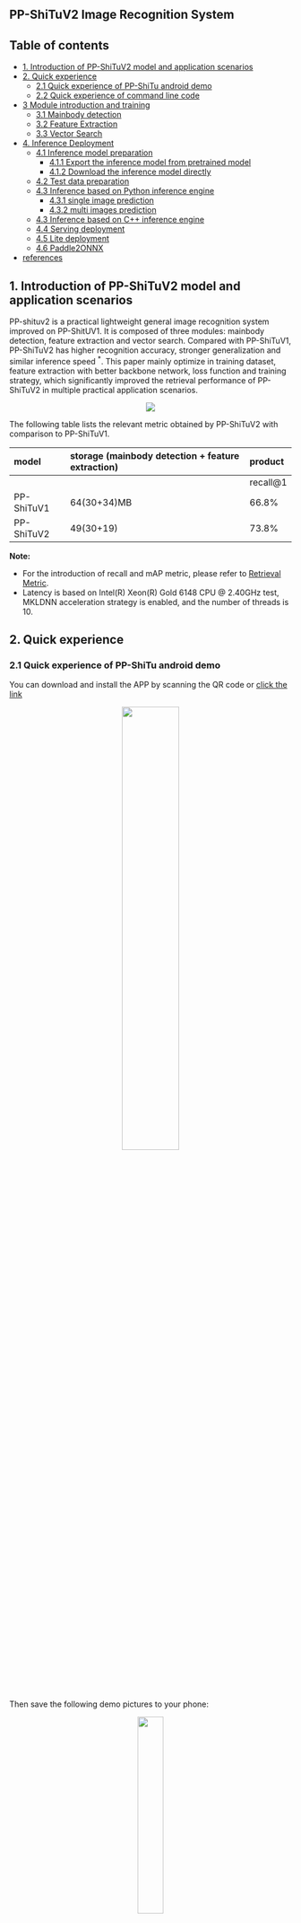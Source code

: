## PP-ShiTuV2 Image Recognition System

## Table of contents

- [1. Introduction of PP-ShiTuV2 model and application scenarios](#1-introduction-of-pp-shituv2-model-and-application-scenarios)
- [2. Quick experience](#2-quick-experience)
  - [2.1 Quick experience of PP-ShiTu android demo](#21-quick-experience-of-pp-shitu-android-demo)
  - [2.2 Quick experience of command line code](#22-quick-experience-of-command-line-code)
- [3 Module introduction and training](#3-module-introduction-and-training)
  - [3.1 Mainbody detection](#31-mainbody-detection)
  - [3.2 Feature Extraction](#32-feature-extraction)
  - [3.3 Vector Search](#33-vector-search)
- [4. Inference Deployment](#4-inference-deployment)
  - [4.1 Inference model preparation](#41-inference-model-preparation)
    - [4.1.1 Export the inference model from pretrained model](#411-export-the-inference-model-from-pretrained-model)
    - [4.1.2 Download the inference model directly](#412-download-the-inference-model-directly)
  - [4.2 Test data preparation](#42-test-data-preparation)
  - [4.3 Inference based on Python inference engine](#43-inference-based-on-python-inference-engine)
    - [4.3.1 single image prediction](#431-single-image-prediction)
    - [4.3.2 multi images prediction](#432-multi-images-prediction)
  - [4.3 Inference based on C++ inference engine](#43-inference-based-on-c-inference-engine)
  - [4.4 Serving deployment](#44-serving-deployment)
  - [4.5 Lite deployment](#45-lite-deployment)
  - [4.6 Paddle2ONNX](#46-paddle2onnx)
- [references](#references)

## 1. Introduction of PP-ShiTuV2 model and application scenarios

PP-shituv2 is a practical lightweight general image recognition system improved on PP-ShitUV1. It is composed of three modules: mainbody detection, feature extraction and vector search. Compared with PP-ShiTuV1, PP-ShiTuV2 has higher recognition accuracy, stronger generalization and similar inference speed <sup>*</sup>. This paper mainly optimize in training dataset, feature extraction with better backbone network, loss function and training strategy, which significantly improved the retrieval performance of PP-ShiTuV2 in multiple practical application scenarios.

<div align="center">
<img src="../../images/structure.jpg" />
</div>

The following table lists the relevant metric obtained by PP-ShiTuV2 with comparison to PP-ShiTuV1.

| model      | storage (mainbody detection + feature extraction) | product  |
| :--------- | :------------------------------------------------ | :------- |
|            |                                                   | recall@1 |
| PP-ShiTuV1 | 64(30+34)MB                                       | 66.8%    |
| PP-ShiTuV2 | 49(30+19)                                         | 73.8%    |

**Note:**
- For the introduction of recall and mAP metric, please refer to [Retrieval Metric](../algorithm_introduction/reid.md).
- Latency is based on Intel(R) Xeon(R) Gold 6148 CPU @ 2.40GHz test, MKLDNN acceleration strategy is enabled, and the number of threads is 10.

## 2. Quick experience

### 2.1 Quick experience of PP-ShiTu android demo

You can download and install the APP by scanning the QR code or [click the link](https://paddle-imagenet-models-name.bj.bcebos.com/demos/PP-ShiTu.apk)

<div align=center><img src="../../images/quick_start/android_demo/PPShiTu_qrcode.png" height="45%" width="45%"/></div>

Then save the following demo pictures to your phone:

<div align=center><img src="../../images/recognition/drink_data_demo/test_images/nongfu_spring.jpeg" width=30% height=30% /></div>

Open the installed APP, click the "**file recognition**" button below, select the above saved image, and you can get the following recognition results:

<div align=center><img src="../../images/quick_start/android_demo/android_nongfu_spring.JPG" width=30% height=30%/></div>

### 2.2 Quick experience of command line code

- First follow the commands below to install paddlepaddle and faiss
  ```shell
  # If your machine is installed with CUDA9 or CUDA10, please run the following command to install
  python3.7 -m pip install paddlepaddle-gpu -i https://mirror.baidu.com/pypi/simple

  # If your machine is CPU, please run the following command to install
  python3.7 -m pip install paddlepaddle -i https://mirror.baidu.com/pypi/simple

  # install faiss database
  python3.7 -m pip install faiss-cpu==1.7.1post2
  ```

- Then follow the command below to install the paddleclas whl package
  ```shell
  # Go to the root directory of PaddleClas
  cd PaddleClas

  # install paddleclas
  python3.7 setup.py install
  ```

- Then execute the following command to download and decompress the demo data, and finally execute command to quick start image recognition

  ```shell
  # Download and unzip the demo data
  wget -nc https://paddle-imagenet-models-name.bj.bcebos.com/dygraph/rec/data/drink_dataset_v2.0.tar && tar -xf drink_dataset_v2.0.tar

  # Execute the identification command
  paddleclas \
  --model_name=PP-ShiTuV2 \
  --infer_imgs=./drink_dataset_v2.0/test_images/100.jpeg \
  --index_dir=./drink_dataset_v2.0/index/ \
  --data_file=./drink_dataset_v2.0/gallery/drink_label.txt
  ```

## 3 Module introduction and training

### 3.1 Mainbody detection

Mainbody detection is a widely used detection technology. It refers to detecting the coordinate position of one or more objects in the image, and then cropping the corresponding area in the image for identification. Mainbody detection is the pre-procedure of the recognition task. The input image is recognized after mainbody detection, which can remove complex backgrounds and effectively improve the recognition accuracy.

Taking into account the detection speed, model size, detection accuracy and other factors, the lightweight model `PicoDet-LCNet_x2_5` developed by PaddleDetection was finally selected as the mainbody detection model of PP-ShiTuV2

For details on the dataset, training, evaluation, inference, etc. of the mainbody detection model, please refer to the document: [picodet_lcnet_x2_5_640_mainbody](../../en/image_recognition_pipeline/mainbody_detection_en.md).

### 3.2 Feature Extraction

Feature extraction is a key part of image recognition. It is designed to convert the input image into a fixed-dimensional feature vector for subsequent [vector search](../../en/image_recognition_pipeline/vector_search_en.md) . Taking into account the speed of the feature extraction model, model size, feature extraction performance and other factors, the [`PPLCNetV2_base`](../../en/models/PP-LCNet_en.md) developed by PaddleClas was finally selected as the feature extraction network. Compared with `PPLCNet_x2_5` used by PP-ShiTuV1, `PPLCNetV2_base` basically maintains high classification accuracy and reduces inference time by 40%<sup>*</sup>.

**Note:** <sup>*</sup>The inference environment is based on Intel(R) Xeon(R) Gold 6271C CPU @ 2.60GHz hardware platform, OpenVINO inference platform.

During the experiment, we found that we can make appropriate improvements to `PPLCNetV2_base` to achieve higher performance in recognition tasks while keeping the speed basically unchanged, including: removing `ReLU` and `FC` at the end of `PPLCNetV2_base`, change the stride of the last stage (RepDepthwiseSeparable) to 1.

For details about the dataset, training, evaluation, inference, etc. of the feature extraction model, please refer to the document: [PPLCNetV2_base_ShiTu](../../en/image_recognition_pipeline/feature_extraction_en.md).

### 3.3 Vector Search

Vector Search technology is widely used in image recognition. Its' main goal is to calculate the similarity or distance of the feature vector in the established vector database for a given query vector, and return the similarity ranking result of the candidate vector.

In the PP-ShiTuV2 recognition system, we use the [Faiss](https://github.com/facebookresearch/faiss) vector research open source library, which has good adaptability, easy installation, rich algorithms, It supports the advantages of both CPU and GPU.

For the installation and use of the Faiss vector research tool in the PP-ShiTuV2 system, please refer to the document: [vector search](../../en/image_recognition_pipeline/vector_search_en.md).

## 4. Inference Deployment

### 4.1 Inference model preparation
Paddle Inference is the native inference database of Paddle, which enabled on the server and the cloud to provide high-performance inference capabilities. Compared to making predictions based on pre-trained models directly, Paddle Inference can use MKLDNN, CUDNN, and TensorRT for prediction acceleration to achieve better inference performance. For more introduction to Paddle Inference inference engine, please refer to [Paddle Inference official website tutorial](https://www.paddlepaddle.org.cn/documentation/docs/zh/guides/infer/inference/inference_cn.html).

When using Paddle Inference for model inference, the loaded model type is the inference model. This case provides two methods to obtain the inference model. If you want to get the same result as the document, please click [Download the inference model directly](#412-download-the-inference-model-directly).

#### 4.1.1 Export the inference model from pretrained model
- Please refer to the document [Mainbody Detection Inference Model Preparation](../../en/image_recognition_pipeline/mainbody_detection_en.md), or refer to [4.1.2](#412-direct download-inference-model)

- To export the weights of the feature extraction model, you can refer to the following commands:
  ```shell
  python3.7 tools/export_model.py \
  -c ./ppcls/configs/GeneralRecognitionV2/GeneralRecognitionV2_PPLCNetV2_base.yaml \
  -o Global.pretrained_model="https://paddle-imagenet-models-name.bj.bcebos.com/dygraph/rec/models/pretrain/PPShiTuV2/general_PPLCNetV2_base_pretrained_v1.0.pdparams" \
  -o Global.save_inference_dir=deploy/models/GeneralRecognitionV2_PPLCNetV2_base`
  ```
  After executing the script, the `GeneralRecognitionV2_PPLCNetV2_base` folder will be generated under `deploy/models/` with the following file structure:

  ```log
  deploy/models/
  ├── GeneralRecognitionV2_PPLCNetV2_base
  │   ├── inference.pdiparams
  │   ├── inference.pdiparams.info
  │   └── inference.pdmodel
  ```

#### 4.1.2 Download the inference model directly

[Section 4.1.1](#411-export-the-inference-model-from-pretrained-model) provides a method to export the inference model, here we provide the exported inference model, you can download the model to the specified location and decompress it by the following command experience.

```shell
cd deploy/models

# Download the mainbody detection inference model and unzip it
wget -nc https://paddle-imagenet-models-name.bj.bcebos.com/dygraph/rec/models/inference/picodet_PPLCNet_x2_5_mainbody_lite_v1.0_infer.tar && tar -xf picodet_PPLCNet_x2_5_mainbody_lite_v1.0_infer.tar

# Download the feature extraction inference model and unzip it
wget -nc https://paddle-imagenet-models-name.bj.bcebos.com/dygraph/rec/models/inference/PP-ShiTuV2/general_PPLCNetV2_base_pretrained_v1.0_infer.tar && tar -xf general_PPLCNetV2_base_pretrained_v1.
```

### 4.2 Test data preparation

After preparing the mainbody detection and feature extraction models, you also need to prepare the test data as input. You can run the following commands to download and decompress the test data.

```shell
# return to ./deploy
cd ../

# Download the test data drink_dataset_v2.0 and unzip it
wget -nc https://paddle-imagenet-models-name.bj.bcebos.com/dygraph/rec/data/drink_dataset_v2.0.tar && tar -xf drink_dataset_v2.0.tar
```

### 4.3 Inference based on Python inference engine

#### 4.3.1 single image prediction

Then execute the following command to identify the single image `./drink_dataset_v2.0/test_images/100.jpeg`.

```shell
# Execute the following command to predict with GPU
python3.7 python/predict_system.py -c configs/inference_general.yaml -o Global.infer_imgs="./drink_dataset_v2.0/test_images/100.jpeg"

# Execute the following command to predict with CPU
python3.7 python/predict_system.py -c configs/inference_general.yaml -o Global.infer_imgs="./drink_dataset_v2.0/test_images/100.jpeg" -o Global.use_gpu=False
```

The final output is as follows.

```log
[{'bbox': [437, 71, 660, 728], 'rec_docs': '元气森林', 'rec_scores': 0.7740249}, {'bbox': [221, 72, 449, 701], 'rec_docs': '元气森林', 'rec_scores': 0.6950992}, {'bbox': [794, 104, 979, 652], 'rec_docs': '元气森林', 'rec_scores': 0.6305153}]
```

#### 4.3.2 multi images prediction

If you want to predict the images in the folder, you can directly modify the `Global.infer_imgs` field in the configuration file, or you can modify the corresponding configuration through the following -o parameter.

```shell
# Use the command below to predict with GPU
python3.7 python/predict_system.py -c configs/inference_general.yaml -o Global.infer_imgs="./drink_dataset_v2.0/test_images"
# Use the following command to predict with CPU
python3.7 python/predict_system.py -c configs/inference_general.yaml -o Global.infer_imgs="./drink_dataset_v2.0/test_images" -o Global.use_gpu=False
```

The terminal will output the recognition results of all images in the folder, as shown below.

```log
...
[{'bbox': [0, 0, 600, 600], 'rec_docs': '红牛-强化型', 'rec_scores': 0.74081033}]
Inference: 120.39852142333984 ms per batch image
[{'bbox': [0, 0, 514, 436], 'rec_docs': '康师傅矿物质水', 'rec_scores': 0.6918598}]
Inference: 32.045602798461914 ms per batch image
[{'bbox': [138, 40, 573, 1198], 'rec_docs': '乐虎功能饮料', 'rec_scores': 0.68214047}]
Inference: 113.41428756713867 ms per batch image
[{'bbox': [328, 7, 467, 272], 'rec_docs': '脉动', 'rec_scores': 0.60406065}]
Inference: 122.04337120056152 ms per batch image
[{'bbox': [242, 82, 498, 726], 'rec_docs': '味全_每日C', 'rec_scores': 0.5428652}]
Inference: 37.95266151428223 ms per batch image
[{'bbox': [437, 71, 660, 728], 'rec_docs': '元气森林', 'rec_scores': 0.7740249}, {'bbox': [221, 72, 449, 701], 'rec_docs': '元气森林', 'rec_scores': 0.6950992}, {'bbox': [794, 104, 979, 652], 'rec_docs': '元气森林', 'rec_scores': 0.6305153}]
...
```

Where `bbox` represents the bounding box of the detected mainbody, `rec_docs` represents the most similar category to the detection object in the index database, and `rec_scores` represents the corresponding similarity.

### 4.3 Inference based on C++ inference engine
PaddleClas provides an example of inference based on C++ prediction engine, you can refer to [Server-side C++ prediction](../../../deploy/cpp_shitu/readme_en.md) to complete the corresponding inference deployment. If you are using the Windows platform, you can refer to [Visual Studio 2019 Community CMake Compilation Guide](../inference_deployment/python_deploy_en.md) to complete the corresponding prediction database compilation and model prediction work.

### 4.4 Serving deployment
Paddle Serving provides high-performance, flexible and easy-to-use industrial-grade online inference services. Paddle Serving supports RESTful, gRPC, bRPC and other protocols, and provides inference solutions in a variety of heterogeneous hardware and operating system environments. For more introduction to Paddle Serving, please refer to [Paddle Serving Code Repository](https://github.com/PaddlePaddle/Serving).

PaddleClas provides an example of model serving deployment based on Paddle Serving. You can refer to [Model serving deployment](../inference_deployment/recognition_serving_deploy_en.md) to complete the corresponding deployment.

### 4.5 Lite deployment
Paddle Lite is a high-performance, lightweight, flexible and easily extensible deep learning inference framework, positioned to support multiple hardware platforms including mobile, embedded and server. For more introduction to Paddle Lite, please refer to [Paddle Lite Code Repository](https://github.com/PaddlePaddle/Paddle-Lite).

### 4.6 Paddle2ONNX
Paddle2ONNX supports converting PaddlePaddle model format to ONNX model format. The deployment of Paddle models to various inference engines can be completed through ONNX, including TensorRT/OpenVINO/MNN/TNN/NCNN, and other inference engines or hardware that support the ONNX open source format. For more introduction to Paddle2ONNX, please refer to [Paddle2ONNX Code Repository](https://github.com/PaddlePaddle/Paddle2ONNX).

PaddleClas provides an example of converting an inference model to an ONNX model and making inference prediction based on Paddle2ONNX. You can refer to [Paddle2ONNX Model Conversion and Prediction](../../../deploy/paddle2onnx/readme_en.md) to complete the corresponding deployment work.

## references
1. Schall, Konstantin, et al. "GPR1200: A Benchmark for General-Purpose Content-Based Image Retrieval." International Conference on Multimedia Modeling. Springer, Cham, 2022.
2. Luo, Hao, et al. "A strong baseline and batch normalization neck for deep person re-identification." IEEE Transactions on Multimedia 22.10 (2019): 2597-2609.
